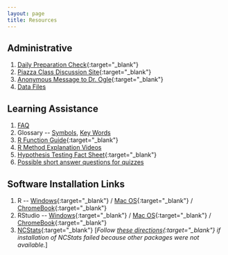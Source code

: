 ```yaml
---
layout: page
title: Resources
---
```


## Administrative
1. [Daily Preparation Check](https://forms.gle/twenPeggH485JHkR7){:target="_blank"}
1. [Piazza Class Discussion Site](https://piazza.com/northland/spring2020/mth107/home){:target="_blank"}
1. [Anonymous Message to Dr. Ogle](https://www.surveymonkey.com/r/KC87PJW){:target="_blank"}
1. [Data Files](data_107)

## Learning Assistance
1. [FAQ](FAQ/)
1. Glossary -- [Symbols](symbols), [Key Words](definitions)
1. [R Function Guide](MTH107-RGuide.pdf){:target="_blank"}
1. [R Method Explanation Videos](RVideos)
1. [Hypothesis Testing Fact Sheet](MTH107-HOGuide.pdf){:target="_blank"}
1. [Possible short answer questions for quizzes](ShortAnswerQuestions)

## Software Installation Links
1. R -- [Windows](http://derekogle.com/IFAR/supplements/installations/InstallRWin.html){:target="_blank"} / [Mac OS](http://derekogle.com/IFAR/supplements/installations/InstallRMac.html){:target="_blank"} / [ChromeBook](FAQ/FAQs/ChromeBook){:target="_blank"}
1. RStudio -- [Windows](http://derekogle.com/IFAR/supplements/installations/InstallRStudioWin.html){:target="_blank"} / [Mac OS](http://derekogle.com/IFAR/supplements/installations/InstallRStudioMac.html){:target="_blank"} / [ChromeBook](FAQ/FAQs/ChromeBook){:target="_blank"}
1. [NCStats](https://github.com/droglenc/NCStats#installation){:target="_blank"} [*Follow [these directions](http://derekogle.com/IFAR/supplements/installations/InstallPackagesRStudio.html){:target="_blank"} if installation of NCStats failed because other packages were not available.*]
